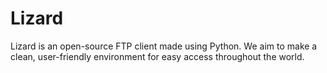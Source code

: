 # Lizard
Lizard is an open-source FTP client made using Python. We aim to make a clean, user-friendly environment for easy access throughout the world. 
